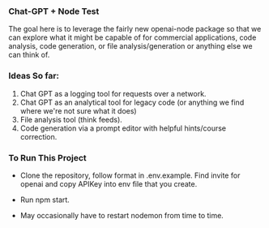 ### Chat-GPT + Node Test


The goal here is to leverage the fairly new openai-node package so that we can explore what it might be capable of for commercial applications, code analysis, code generation, or file analysis/generation or anything else we can think of.


### Ideas So far:

1. Chat GPT as a logging tool for requests over a network.
2. Chat GPT as an analytical tool for legacy code (or anything we find where we're not sure what it does)
3. File analysis tool (think feeds).
4. Code generation via a prompt editor with helpful hints/course correction.

### To Run This Project

- Clone the repository, follow format in .env.example. Find invite for openai and copy APIKey into env file that you create.

- Run npm start. 

- May occasionally have to restart nodemon from time to time.
